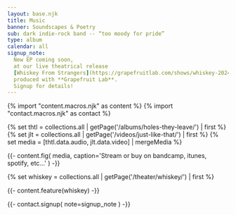```yaml
---
layout: base.njk
title: Music
banner: Soundscapes & Poetry
sub: dark indie-rock band -- “too moody for pride”
type: album
calendar: all
signup_note:
  New EP coming soon,
  at our live theatrical release
  [Whiskey From Strangers](https://grapefruitlab.com/shows/whiskey-2024/),
  produced with **Grapefruit Lab**.
  Signup for details!
---
```


{% import "content.macros.njk" as content %}
{% import "contact.macros.njk" as contact %}

{% set thtl = collections.all | getPage('/albums/holes-they-leave/') | first %}
{% set jlt = collections.all | getPage('/videos/just-like-that/') | first %}
{% set media = [thtl.data.audio, jlt.data.video] | mergeMedia %}

{{- content.fig(
  media,
  caption='Stream or buy on bandcamp, itunes, spotify, etc…'
) -}}

{% set whiskey = collections.all | getPage('/theater/whiskey/') | first %}

{{- content.feature(whiskey) -}}

{{- contact.signup(
  note=signup_note
) -}}
